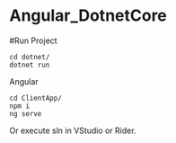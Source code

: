 # Angular_DotnetCore

#Run Project

```shell
cd dotnet/
dotnet run
```
Angular<br/>
```shell
cd ClientApp/
npm i
ng serve
```
Or execute sln in VStudio or Rider.
